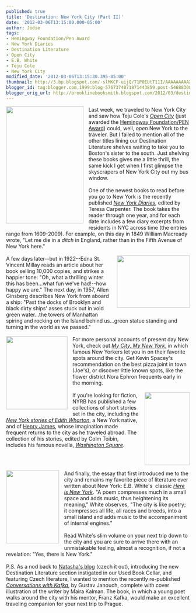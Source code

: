 ```yaml
---
published: true
title: 'Destination: New York City (Part II)'
date: '2012-03-06T13:15:00.000-05:00'
author: Jodie
tags:
- Hemingway Foundation/Pen Award
- New York Diaries
- Destination Literature
- Open City
- E.B. White
- Teju Cole
- New York City
modified_date: '2012-03-06T13:15:30.395-05:00'
thumbnail: http://3.bp.blogspot.com/-slMKCF-uijQ/T1P0EUtT11I/AAAAAAAAAXk/DrhvYlLoUQw/s72-c/newyorkdiaries.jpg
blogger_id: tag:blogger.com,1999:blog-5767374071871443859.post-5468830852401294392
blogger_orig_url: http://brooklinebooksmith.blogspot.com/2012/03/destination-new-york-city-part-ii.html
---
```


<a href="http://3.bp.blogspot.com/-slMKCF-uijQ/T1P0EUtT11I/AAAAAAAAAXk/DrhvYlLoUQw/s1600/newyorkdiaries.jpg" imageanchor="1" style="clear: left; float: left; margin-bottom: 1em; margin-right: 1em;"><img border="0" height="320" src="http://3.bp.blogspot.com/-slMKCF-uijQ/T1P0EUtT11I/AAAAAAAAAXk/DrhvYlLoUQw/s320/newyorkdiaries.jpg" width="212" /></a>Last week, we traveled to New York City and saw how Teju Cole's <em><a href="http://www.brooklinebooksmith-shop.com/book/%5Bmodel%5D-24">Open City</a></em> (just awarded the <a href="http://www.pen-ne.org/news-noteworthy/penhemingway-award">Hemingway Foundation/PEN Award</a>) could, well, <em>open</em> New York to the traveler. But I failed to mention all of the other titles lining our Destination Literature shelves waiting to take you to Boston's sister to the south. Just shelving these books gives me a little thrill, the same kick I get when I first&nbsp;glimpse the skyscrapers of New York City&nbsp;out my bus window.<br /><br />One of the newest books to read before you go to New York is the recently published <em><a href="http://www.brooklinebooksmith-shop.com/book/9780679643326">New York Diaries</a></em>, edited by Teresa Carpenter. The book takes the reader through one year, and for each date includes a few diary excerpts from residents in NYC across time (the entries range from 1609-2009). For example, on this day in 1849 William Macready wrote, "Let me die in a <em>ditch</em> in England, rather than in the Fifth Avenue of New York here."<br /><br /><a href="http://4.bp.blogspot.com/-xx0A_ifRK3E/T1P0OSTngPI/AAAAAAAAAXs/qLZixhuw9hw/s1600/cityroom-nydiaries-span-blog480.jpg" imageanchor="1" style="clear: right; float: right; margin-bottom: 1em; margin-left: 1em;"><img border="0" height="143" src="http://4.bp.blogspot.com/-xx0A_ifRK3E/T1P0OSTngPI/AAAAAAAAAXs/qLZixhuw9hw/s200/cityroom-nydiaries-span-blog480.jpg" width="200" /></a>A few days later--but in 1922--Edna St. Vincent Millay reads an article about her book selling 10,000 copies, and strikes a happier tone: "Oh, what a thrilling winter this has been...what fun we've had!--how happy we are." The next day, in 1957, Allen Ginsberg describes New York from aboard a ship: "Past the docks of Brooklyn and black dirty ships' asses stuck out in void green water...the towers of Manhattan spiring and rocking on the Island behind us...green statue standing and turning in the world as we passed."<br /><br /><a href="http://2.bp.blogspot.com/-LacwBmizIlw/T1P0qon62rI/AAAAAAAAAX0/hOg5rq9pGgs/s1600/JerylBkCover.jpg" imageanchor="1" style="clear: left; float: left; margin-bottom: 1em; margin-right: 1em;"><img border="0" height="200" src="http://2.bp.blogspot.com/-LacwBmizIlw/T1P0qon62rI/AAAAAAAAAX0/hOg5rq9pGgs/s200/JerylBkCover.jpg" width="168" /></a>For more personal accounts of present day New York, check out <em><a href="http://www.brooklinebooksmith-shop.com/book/9780762771394">My City, My New York</a></em>, in which famous New Yorkers let you in on their favorite spots around the city. Get Kevin Spacey's recommendation on the best pizza joint in town (Joe's), or discover little known spots, like the flower district Nora Ephron frequents early in the morning.<br /><br /><a href="http://2.bp.blogspot.com/-Td56qdPPNxU/T1P6ezsU54I/AAAAAAAAAYM/CmxMGxXql4Q/s1600/859183-L.jpg" imageanchor="1" style="clear: right; float: right; margin-bottom: 1em; margin-left: 1em;"><img border="0" height="200" src="http://2.bp.blogspot.com/-Td56qdPPNxU/T1P6ezsU54I/AAAAAAAAAYM/CmxMGxXql4Q/s200/859183-L.jpg" width="124" /></a>If you're looking for fiction, NYRB has published a few collections of short stories set in the city, including the <em><a href="http://www.brooklinebooksmith-shop.com/book/9781590172483">New York stories of Edith Wharton</a></em>, a New York native, and of&nbsp;<a href="http://www.brooklinebooksmith-shop.com/book/9781590171622">Henry James</a>, whose imagination made frequent returns to the city as he traveled abroad. The collection of his stories, edited by Colm Toibin, includes his famous novella, <em><a href="http://www.brooklinebooksmith-shop.com/book/9781434626233">Washington Square</a></em>.<br /><br /><div style="clear: both; text-align: left;"><a href="http://4.bp.blogspot.com/-M4-gn-Oj880/T1PylPrtsHI/AAAAAAAAAXc/NfRUC2RWxNg/s1600/NYC28.jpg" imageanchor="1" style="clear: left; float: left; margin-bottom: 1em; margin-right: 1em;"><img border="0" height="200" src="http://4.bp.blogspot.com/-M4-gn-Oj880/T1PylPrtsHI/AAAAAAAAAXc/NfRUC2RWxNg/s200/NYC28.jpg" width="145" /></a>And finally, the essay that first introduced me to the city and remains my favorite piece of literature ever written about New York: E.B. White's&nbsp; classic <em><a href="http://www.brooklinebooksmith-shop.com/book/9781892145024">Here is New York</a></em>. "A poem compresses much in a small space and adds music, thus heightening its meaning," White&nbsp;observes,&nbsp;"The city is like poetry; it compresses all life, all races and breeds, into a small island and adds music to the accompaniment of internal engines."</div><br />Read White's slim volume on your next trip down to the city and you are sure to arrive there&nbsp;with an unmistakable feeling, almost a recognition, if not a revelation: "Yes, there is New York."<br /><br />P.S. As a nod back to <a href="http://brooklinebooksmith.blogspot.com/2012/03/czech-it-out.html">Natasha's blog</a>&nbsp;(czech it out), introducing the new Destination Literature section instigated in our Used Book Cellar, and featuring Czech literature, I wanted to mention the recently re-published <em><a href="http://www.brooklinebooksmith-shop.com/book/9780811219501">Conversations with Kafka</a></em>, by Gustav Janouch, complete with cover illustration of the writer by Maira Kalman. The book, in which a young poet walks around the city with his mentor, Franz Kafka, would make an excellent traveling companion for your next trip to Prague.